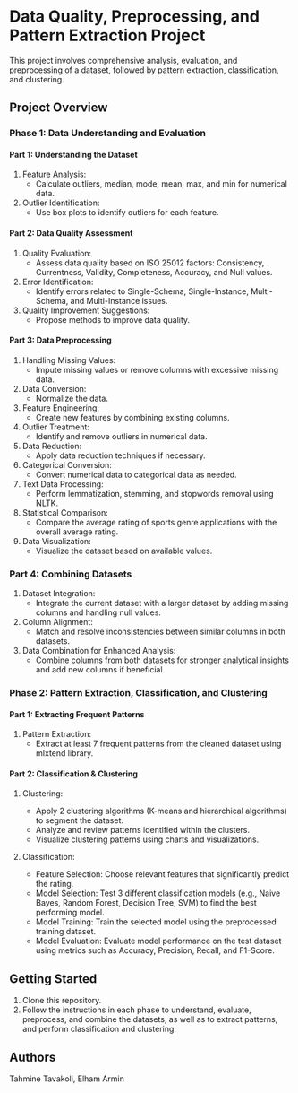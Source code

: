 # Data Quality, Preprocessing, and Pattern Extraction Project

This project involves comprehensive analysis, evaluation, and preprocessing of a dataset, followed by pattern extraction, classification, and clustering.

## Project Overview

### Phase 1: Data Understanding and Evaluation

#### Part 1: Understanding the Dataset
1. Feature Analysis:
   - Calculate outliers, median, mode, mean, max, and min for numerical data.
2. Outlier Identification:
   - Use box plots to identify outliers for each feature.

#### Part 2: Data Quality Assessment
1. Quality Evaluation:
   - Assess data quality based on ISO 25012 factors: Consistency, Currentness, Validity, Completeness, Accuracy, and Null values.
2. Error Identification:
   - Identify errors related to Single-Schema, Single-Instance, Multi-Schema, and Multi-Instance issues.
3. Quality Improvement Suggestions:
   - Propose methods to improve data quality.

#### Part 3: Data Preprocessing
1. Handling Missing Values:
   - Impute missing values or remove columns with excessive missing data.
2. Data Conversion:
   - Normalize the data.
3. Feature Engineering:
   - Create new features by combining existing columns.
4. Outlier Treatment:
   - Identify and remove outliers in numerical data.
5. Data Reduction:
   - Apply data reduction techniques if necessary.
6. Categorical Conversion:
   - Convert numerical data to categorical data as needed.
7. Text Data Processing:
   - Perform lemmatization, stemming, and stopwords removal using NLTK.
8. Statistical Comparison:
   - Compare the average rating of sports genre applications with the overall average rating.
9. Data Visualization:
   - Visualize the dataset based on available values.

### Part 4: Combining Datasets
1. Dataset Integration:
   - Integrate the current dataset with a larger dataset by adding missing columns and handling null values.
2. Column Alignment:
   - Match and resolve inconsistencies between similar columns in both datasets.
3. Data Combination for Enhanced Analysis:
   - Combine columns from both datasets for stronger analytical insights and add new columns if beneficial.

### Phase 2: Pattern Extraction, Classification, and Clustering

#### Part 1: Extracting Frequent Patterns
1. Pattern Extraction:
   - Extract at least 7 frequent patterns from the cleaned dataset using mlxtend library.

#### Part 2: Classification & Clustering

1. Clustering:
   - Apply 2 clustering algorithms (K-means and hierarchical algorithms) to segment the dataset.
   - Analyze and review patterns identified within the clusters.
   - Visualize clustering patterns using charts and visualizations.

2. Classification:
   - Feature Selection: Choose relevant features that significantly predict the rating.
   - Model Selection: Test 3 different classification models (e.g., Naive Bayes, Random Forest, Decision Tree, SVM) to find the best performing model.
   - Model Training: Train the selected model using the preprocessed training dataset.
   - Model Evaluation: Evaluate model performance on the test dataset using metrics such as Accuracy, Precision, Recall, and F1-Score.

## Getting Started
1. Clone this repository.
2. Follow the instructions in each phase to understand, evaluate, preprocess, and combine the datasets, as well as to extract patterns, and perform classification and clustering.

## Authors
Tahmine Tavakoli, Elham Armin
